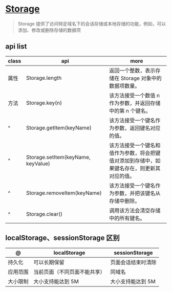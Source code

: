# [Storage](https://developer.mozilla.org/zh-CN/docs/Web/API/Storage)

> Storage 提供了访问特定域名下的会话存储或本地存储的功能，例如，可以添加、修改或删除存储的数据项

## api list

| class | api                                | more                                                                                       |
| ----- | ---------------------------------- | ------------------------------------------------------------------------------------------ |
| 属性  | Storage.length                     | 返回一个整数，表示存储在 Storage 对象中的数据项数量。                                      |
| 方法  | Storage.key(n)                     | 该方法接受一个数值 n 作为参数，并返回存储中的第 n 个键名。                                 |
| ^     | Storage.getItem(keyName)           | 该方法接受一个键名作为参数，返回键名对应的值。                                             |
| ^     | Storage.setItem(keyName, keyValue) | 该方法接受一个键名和值作为参数，将会把键值对添加到存储中，如果键名存在，则更新其对应的值。 |
| ^     | Storage.removeItem(keyName)        | 该方法接受一个键名作为参数，并把该键名从存储中删除。                                       |
| ^     | Storage.clear()                    | 调用该方法会清空存储中的所有键名。                                                         |

## localStorage、sessionStorage 区别

| @        | localStorage                 | sessionStorage     |
| -------- | ---------------------------- | ------------------ |
| 持久化   | 可以长期保留                 | 页面会话结束时清除 |
| 应用范围 | 当前页面（不同页面不能共享） | 同域名             |
| 大小限制 | 大小支持能达到 5M            | 大小支持能达到 5M  |
